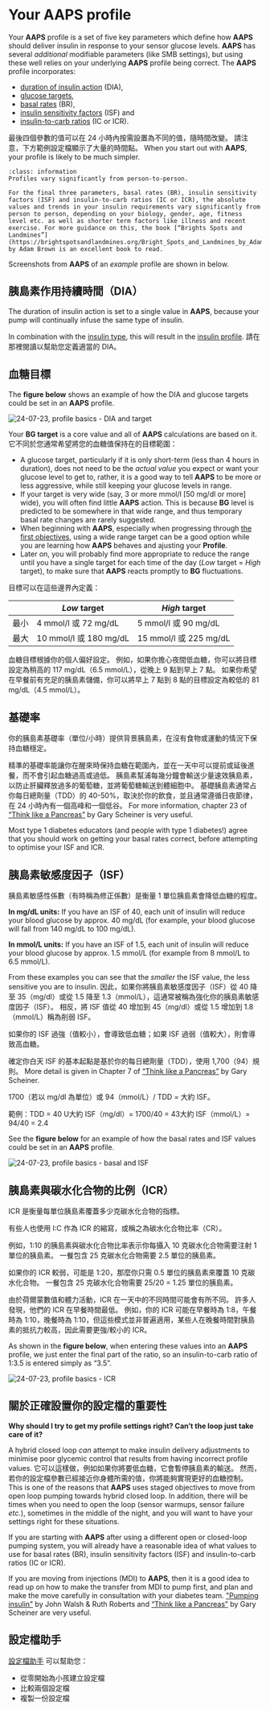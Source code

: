 # Your **AAPS** profile

Your **AAPS** profile is a set of five key parameters which define how **AAPS** should deliver insulin in response to your sensor glucose levels. **AAPS** has several _additional_ modifiable parameters (like SMB settings), but using these well relies on your underlying **AAPS** profile being correct. The **AAPS** profile incorporates:
* [duration of insulin action](#duration-of-insulin-action-dia) (DIA),
* [glucose targets](#glucose-targets),
* [basal rates](#basal-rates) (BR),
* [insulin sensitivity factors](#insulin-sensitivity-factor-isf) (ISF) and
* [insulin-to-carb ratios](#insulin-to-carb-ratio-icr) (IC or ICR).

最後四個參數的值可以在 24 小時內按需設置為不同的值，隨時間改變。 請注意，下方範例設定檔顯示了大量的時間點。 When you start out with **AAPS**, your profile is likely to be much simpler.

```{admonition} Your diabetes may vary
:class: information
Profiles vary significantly from person-to-person.

For the final three parameters, basal rates (BR), insulin sensitivity factors (ISF) and insulin-to-carb ratios (IC or ICR), the absolute values and trends in your insulin requirements vary significantly from person to person, depending on your biology, gender, age, fitness level etc. as well as shorter term factors like illness and recent exercise. For more guidance on this, the book [“Brights Spots and Landmines”](https://brightspotsandlandmines.org/Bright_Spots_and_Landmines_by_Adam_Brown.pdf) by Adam Brown is an excellent book to read.

```

Screenshots from **AAPS** of an _example_ profile are shown in below.

## 胰島素作用持續時間（DIA）

The duration of insulin action is set to a single value in **AAPS**, because your pump will continually infuse the same type of insulin.

In combination with the [insulin type](../SettingUpAaps/ConfigBuilder.md#insulin), this will result in the [insulin profile](../DailyLifeWithAaps/AapsScreens.md#insulin-profile). 請在那裡閱讀以幫助您定義適當的 DIA。

## 血糖目標

The **figure below** shows an example of how the DIA and glucose targets could be set in an **AAPS** profile.

![24-07-23, profile basics - DIA and target](../images/f3904cc3-3d9e-497e-a3b6-3a49650053e6.png)

Your **BG target** is a core value and all of **AAPS** calculations are based on it. 它不同於您通常希望將您的血糖值保持在的目標範圍：
* A glucose target, particularly if it is only short-term (less than 4 hours in duration), does not need to be the *actual value* you expect or want your glucose level to get to, rather, it is a good way to tell **AAPS** to be more or less aggressive, while still keeping your glucose levels in range.
* If your target is very wide (say, 3 or more mmol/l [50 mg/dl or more] wide), you will often find little **AAPS** action. This is because **BG** level is predicted to be somewhere in that wide range, and thus temporary basal rate changes are rarely suggested.
* When beginning with **AAPS**, especially when progressing through [the first objectives](../SettingUpAaps/CompletingTheObjectives.md), using a wide range target can be a good option while you are learning how **AAPS** behaves and ajusting your **Profile**.
* Later on, you will probably find more appropriate to reduce the range until you have a single target for each time of the day (_Low_ target = _High_ target), to make sure that **AAPS** reacts promptly to **BG** fluctuations.

目標可以在這些邊界內定義：

|    | _Low_ target          | _High_ target         |
| -- | --------------------- | --------------------- |
| 最小 | 4 mmol/l 或 72 mg/dL   | 5 mmol/l 或 90 mg/dL   |
| 最大 | 10 mmol/l 或 180 mg/dL | 15 mmol/l 或 225 mg/dL |

血糖目標根據你的個人偏好設定。 例如，如果你擔心夜間低血糖，你可以將目標設定為稍高的 117 mg/dL（6.5 mmol/L），從晚上 9 點到早上 7 點。 如果你希望在早餐前有充足的胰島素儲備，你可以將早上 7 點到 8 點的目標設定為較低的 81 mg/dL（4.5 mmol/L）。

## 基礎率

你的胰島素基礎率（單位/小時）提供背景胰島素，在沒有食物或運動的情況下保持血糖穩定。

精準的基礎率能讓你在醒來時保持血糖在範圍內，並在一天中可以提前或延後進餐，而不會引起血糖過高或過低。 胰島素幫浦每幾分鐘會輸送少量速效胰島素，以防止肝臟釋放過多的葡萄糖，並將葡萄糖輸送到體細胞中。 基礎胰島素通常占你每日總劑量（TDD）的 40-50%，取決於你的飲食，並且通常遵循日夜節律，在 24 小時內有一個高峰和一個低谷。 For more information, chapter 23 of [“Think like a Pancreas”](https://amzn.eu/d/iVU0RGe) by Gary Scheiner is very useful.

Most type 1 diabetes educators (and people with type 1 diabetes!) agree that you should work on getting your basal rates correct, before attempting to optimise your ISF and ICR.

## 胰島素敏感度因子（ISF）

胰島素敏感性係數（有時稱為修正係數）是衡量 1 單位胰島素會降低血糖的程度。

**In mg/dL units:** If you have an ISF of 40, each unit of insulin will reduce your blood glucose by approx. 40 mg/dL (for example, your blood glucose will fall from 140 mg/dL to 100 mg/dL).

**In mmol/L units:** If you have an ISF of 1.5, each unit of insulin will reduce your blood glucose by approx. 1.5 mmol/L (for example from 8 mmol/L to 6.5 mmol/L).

From these examples you can see that the _smaller_ the ISF value, the less sensitive you are to insulin. 因此，如果你將胰島素敏感度因子（ISF）從 40 降至 35（mg/dl）或從 1.5 降至 1.3（mmol/L），這通常被稱為強化你的胰島素敏感度因子（ISF）。 相反，將 ISF 值從 40 增加到 45（mg/dl）或從 1.5 增加到 1.8（mmol/L）稱為削弱 ISF。

如果你的 ISF 過強（值較小），會導致低血糖；如果 ISF 過弱（值較大），則會導致高血糖。

確定你白天 ISF 的基本起點是基於你的每日總劑量（TDD），使用 1,700（94）規則。 More detail is given in Chapter 7 of [“Think like a Pancreas”](https://amzn.eu/d/iVU0RGe) by Gary Scheiner.

1700（若以 mg/dl 為單位）或 94（mmol/L）/ TDD = 大約 ISF。

範例：TDD = 40 U大約 ISF（mg/dl）= 1700/40 = 43大約 ISF（mmol/L）= 94/40 = 2.4

See the **figure below** for an example of how the basal rates and ISF values could be set in an **AAPS** profile.

![24-07-23, profile basics - basal and ISF](../images/55c8ed24-e24e-4caa-9c17-294fa93cb84a.png)

## 胰島素與碳水化合物的比例（ICR）

ICR 是衡量每單位胰島素覆蓋多少克碳水化合物的指標。

有些人也使用 I:C 作為 ICR 的縮寫，或稱之為碳水化合物比率（CR）。

例如，1:10 的胰島素與碳水化合物比率表示你每攝入 10 克碳水化合物需要注射 1 單位的胰島素。 一餐包含 25 克碳水化合物需要 2.5 單位的胰島素。

如果你的 ICR 較弱，可能是 1:20，那麼你只需 0.5 單位的胰島素來覆蓋 10 克碳水化合物。 一餐包含 25 克碳水化合物需要 25/20 = 1.25 單位的胰島素。

由於荷爾蒙數值和體力活動，ICR 在一天中的不同時間可能會有所不同。 許多人發現，他們的 ICR 在早餐時間最低。 例如，你的 ICR 可能在早餐時為 1:8，午餐時為 1:10，晚餐時為 1:10，但這些模式並非普遍適用，某些人在晚餐時間對胰島素的抵抗力較高，因此需要更強/較小的 ICR。

As shown in the **figure below**, when entering these values into an **AAPS** profile, we just enter the final part of the ratio, so an insulin-to-carb ratio of 1:3.5 is entered simply as “3.5”.

![24-07-23, profile basics - ICR](../images/7741eefb-cae5-45c5-a9e5-8eae5ead3f48.png)


## 關於正確設置你的設定檔的重要性

**Why should I try to get my profile settings right? Can’t the loop just take care of it?**

A hybrid closed loop _can_ attempt to make insulin delivery adjustments to minimise poor glycemic control that results from having incorrect profile values. 它可以這樣做，例如如果你將要低血糖，它會暫停胰島素的輸送。 然而，若你的設定檔參數已經接近你身體所需的值，你將能夠實現更好的血糖控制。 This is one of the reasons that **AAPS** uses staged objectives to move from open loop pumping towards hybrid closed loop. In addition, there will be times when you need to open the loop (sensor warmups, sensor failure _etc._), sometimes in the middle of the night, and you will want to have your settings right for these situations.

If you are starting with **AAPS** after using a different open or closed-loop pumping system, you will already have a reasonable idea of what values to use for basal rates (BR), insulin sensitivity factors (ISF) and insulin-to-carb ratios (IC or ICR).

If you are moving from injections (MDI) to **AAPS**, then it is a good idea to read up on how to make the transfer from MDI to pump first, and plan and make the move carefully in consultation with your diabetes team. ["Pumping insulin"](https://amzn.eu/d/iaCsFa2) by John Walsh & Ruth Roberts and [“Think like a Pancreas”](https://amzn.eu/d/iVU0RGe) by Gary Scheiner are very useful.

## 設定檔助手

[設定檔助手](../SettingUpAaps/ProfileHelper.md) 可以幫助您：
* 從零開始為小孩建立設定檔
* 比較兩個設定檔
* 複製一份設定檔